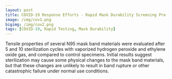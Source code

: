```yaml
---
layout: post
title: COVID-19 Response Efforts - Rapid Mask Durability Screening Pre- and Post-Sterilizaation
image: /img/cov1.png
bigimg: /img/cov2.png
tags: [COVID-19, Rapid Testing, Mask Durability]
---
```


Tensile properties of several N95 mask band materials were evaluated after 5 and 10 sterilization 
cycles with vaporized hydrogen peroxide and ethylene oxide gas, and compared to control specimens.
Initial results suggest sterilization may cause some physical changes to the mask band materials, 
but that these changes are unlikely to result in band rupture or other catastrophic failure under 
normal use conditions.
